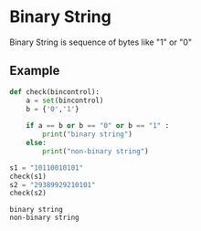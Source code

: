 # Binary String

Binary String is sequence of bytes like "1" or "0"

## Example
```python
def check(bincontrol):
    a = set(bincontrol)
    b = {'0','1'}
    
    if a == b or b == "0" or b == "1" :
        print("binary string")
    else:
        print("non-binary string")

s1 = "10110010101"
check(s1)
s2 = "29389929210101"
check(s2)

```

```shell
binary string
non-binary string
```
